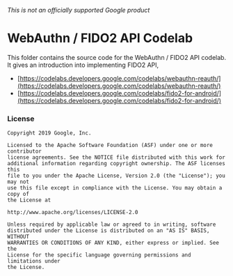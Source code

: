 *This is not an officially supported Google product*

# WebAuthn / FIDO2 API Codelab

This folder contains the source code for the WebAuthn / FIDO2 API codelab. It gives an introduction into implementing FIDO2 API,
- [https://codelabs.developers.google.com/codelabs/webauthn-reauth/](https://codelabs.developers.google.com/codelabs/webauthn-reauth/)
- [https://codelabs.developers.google.com/codelabs/fido2-for-android/](https://codelabs.developers.google.com/codelabs/fido2-for-android/)

### License


```
Copyright 2019 Google, Inc.

Licensed to the Apache Software Foundation (ASF) under one or more contributor
license agreements. See the NOTICE file distributed with this work for
additional information regarding copyright ownership. The ASF licenses this
file to you under the Apache License, Version 2.0 (the "License"); you may not
use this file except in compliance with the License. You may obtain a copy of
the License at

http://www.apache.org/licenses/LICENSE-2.0

Unless required by applicable law or agreed to in writing, software
distributed under the License is distributed on an "AS IS" BASIS, WITHOUT
WARRANTIES OR CONDITIONS OF ANY KIND, either express or implied. See the
License for the specific language governing permissions and limitations under
the License.
```